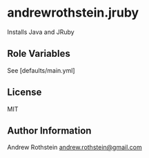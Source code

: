 andrewrothstein.jruby
=====================

Installs Java and JRuby

Role Variables
--------------

See [defaults/main.yml]

License
-------

MIT

Author Information
------------------

Andrew Rothstein andrew.rothstein@gmail.com
